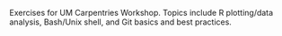 Exercises for UM Carpentries Workshop. Topics include R plotting/data analysis, Bash/Unix shell, and Git basics and best practices.